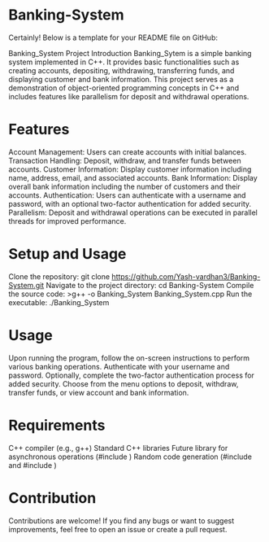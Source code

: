 # Banking-System

Certainly! Below is a template for your README file on GitHub:

Banking_System Project
Introduction
Banking_Sytem is a simple banking system implemented in C++. It provides basic functionalities such as creating accounts, depositing, withdrawing, transferring funds, and displaying customer and bank information. This project serves as a demonstration of object-oriented programming concepts in C++ and includes features like parallelism for deposit and withdrawal operations.

# Features
Account Management: Users can create accounts with initial balances.
Transaction Handling: Deposit, withdraw, and transfer funds between accounts.
Customer Information: Display customer information including name, address, email, and associated accounts.
Bank Information: Display overall bank information including the number of customers and their accounts.
Authentication: Users can authenticate with a username and password, with an optional two-factor authentication for added security.
Parallelism: Deposit and withdrawal operations can be executed in parallel threads for improved performance.
# Setup and Usage
Clone the repository: git clone https://github.com/Yash-vardhan3/Banking-System.git
Navigate to the project directory: cd Banking-System
Compile the source code: >g++ -o Banking_System Banking_System.cpp
Run the executable: ./Banking_System
# Usage
Upon running the program, follow the on-screen instructions to perform various banking operations.
Authenticate with your username and password.
Optionally, complete the two-factor authentication process for added security.
Choose from the menu options to deposit, withdraw, transfer funds, or view account and bank information.
# Requirements
C++ compiler (e.g., g++)
Standard C++ libraries
Future library for asynchronous operations (#include <future>)
Random code generation (#include <cstdlib> and #include <ctime>)
# Contribution
Contributions are welcome! If you find any bugs or want to suggest improvements, feel free to open an issue or create a pull request.
